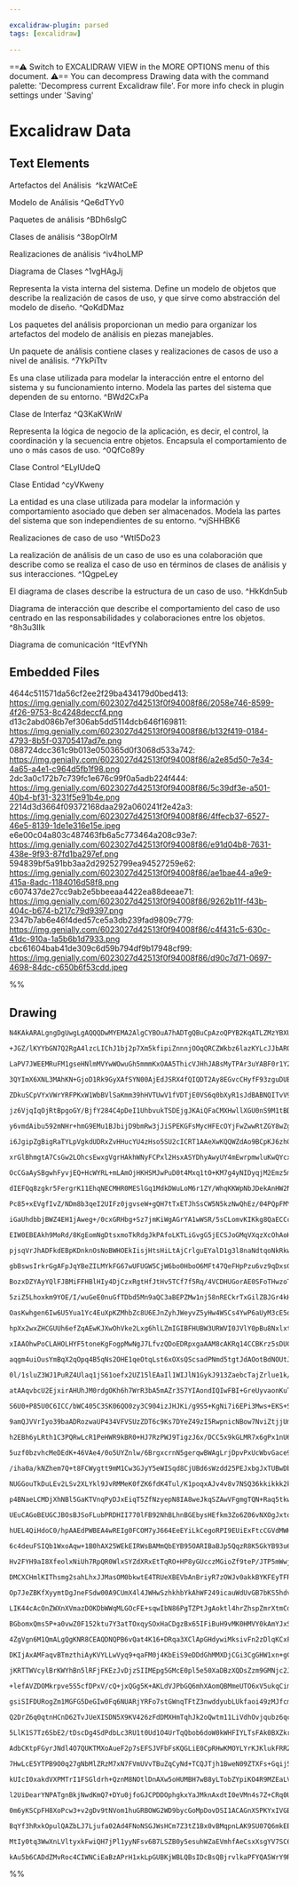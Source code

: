 ```yaml
---

excalidraw-plugin: parsed
tags: [excalidraw]

---
```

==⚠  Switch to EXCALIDRAW VIEW in the MORE OPTIONS menu of this document. ⚠== You can decompress Drawing data with the command palette: 'Decompress current Excalidraw file'. For more info check in plugin settings under 'Saving'


# Excalidraw Data
## Text Elements
Artefactos del Análisis ​ ^kzWAtCeE

Modelo de Análisis ^Qe6dTYv0

Paquetes de análisis​ ^BDh6sIgC

Clases de análisis ^38opOlrM

Realizaciones de análisis ^iv4hoLMP

Diagrama de Clases ^1vgHAgJj

Representa la vista interna del sistema. Define un modelo de objetos que describe la realización de casos de uso, y que sirve como abstracción del modelo de diseño. ^QoKdDMaz

Los paquetes del análisis proporcionan un medio para organizar los artefactos del modelo de análisis en piezas manejables.

Un paquete de análisis contiene clases y realizaciones de casos de uso a nivel de análisis. ^7YkPiTtv

Es una clase utilizada para modelar la interacción entre el entorno del sistema y su funcionamiento interno. Modela las partes del sistema que dependen de su entorno. ^BWd2CxPa

Clase de Interfaz ^Q3KaKWnW

Representa la lógica de negocio de la aplicación, es decir, el control, la coordinación y la secuencia entre objetos. Encapsula el comportamiento de uno o más casos de uso. ^0QfCo89y

Clase Control ^ELylUdeQ

Clase Entidad ^cyVKweny

La entidad es una clase utilizada para modelar la información y comportamiento asociado que deben ser almacenados.
Modela las partes del sistema que son independientes de su entorno. ^vjSHHBK6

Realizaciones de caso de uso ^Wtl5Do23

La realización de análisis de un caso de uso es una colaboración que describe como se realiza el caso de uso en términos de clases de análisis y sus interacciones. ^1QgpeLey

El diagrama de clases describe la estructura de un caso de uso. ^HkKdn5ub

Diagrama de interacción que describe el comportamiento del caso de uso centrado en las responsabilidades y colaboraciones entre los objetos. ^8h3u3IIk

Diagrama de comunicación ^ItEvfYNh

## Embedded Files
4644c511571da56cf2ee2f29ba434179d0bed413: https://img.genially.com/6023027d42513f0f94008f86/2058e746-8599-4f26-9753-8c4248deccf4.png
d13c2abd086b7ef306ab5dd5114dcb646f169811: https://img.genially.com/6023027d42513f0f94008f86/b132f419-0184-4793-8b5f-03705417ad7e.png
088724dcc361c9b013e050365d0f3068d533a742: https://img.genially.com/6023027d42513f0f94008f86/a2e85d50-7e34-4a65-a4e1-c964d5fb1f98.png
2dc3a0c172b7c739fc1e676c99f0a5adb224f444: https://img.genially.com/6023027d42513f0f94008f86/5c39df3e-a501-40b4-bf31-3231f5e91b4e.png
2214d3d3664f09372168daa292a060241f2e42a3: https://img.genially.com/6023027d42513f0f94008f86/4ffecb37-6527-46e5-8139-1de1e316e15e.jpeg
e6e00c04a803c487463fb6a5c773464a208c93e7: https://img.genially.com/6023027d42513f0f94008f86/e91d04b8-7631-438e-9f93-87fd1ba297ef.png
594839bf5a91bb3aa2d29252799ea94527259e62: https://img.genially.com/6023027d42513f0f94008f86/ae1bae44-a9e9-415a-8adc-1184016d58f8.png
c607437de27cc9ab2e5bbeeaa4422ea88deeae71: https://img.genially.com/6023027d42513f0f94008f86/9262b11f-f43b-404c-b674-b217c79d9397.png
2347b7ab6e46f4ded57ce5a3db239fad9809c779: https://img.genially.com/6023027d42513f0f94008f86/c4f431c5-630c-41dc-910a-1a5b6b1d7933.png
cbc61604bab41de309c6d59b794df9b17948cf99: https://img.genially.com/6023027d42513f0f94008f86/d90c7d71-0697-4698-84dc-c650b6f53cdd.jpeg

%%
## Drawing
```compressed-json
N4KAkARALgngDgUwgLgAQQQDwMYEMA2AlgCYBOuA7hADTgQBuCpAzoQPYB2KqATLZMzYBXUtiRoIACyhQ4zZAHoFAc0JRJQgEYA6bGwC2CgF7N6hbEcK4OCtptbErHALRY8RMpWdx8Q1TdIEfARcZgRmBShcZQUebQBmbQAGGjoghH0EDihmbgBtcDBQMBKIEm4IAGsjAHUAQSgAYQQAUVSSyFhECqgsKHbSzG5nAHYAFjHtAEYAVgBOOameKaS5

+JGZ/lKYYbGN7Q2RgA4lzcLIChJ1bj2p7Xm5kfipiZnnnjOOqQRCZWkbz6lazKYLcJJbARQUhsSoIRpsfBsUgVADEUwQ6PRA0gmlw2EqymhQg4xHhiOREih1mYcFwgWy2IgADNCPh8ABlWCgiSCDyM5hQmEIGpXSTcPjnCAC6GwzkwbnoXnlCEQIl/DjhXJoKYqti07BqHbapLgyWE4RwACSxC1qDyAF0VUzyJlrdwOEI2SrCCSsBVcCkVUSSRrm

LaPV7JWEEMRuFM1gseHNlmMVYwWOwuGh5mmmKxOAA5ThicVJHhJABsMyTPAr3uYABF0r1Y2gmQQwirNMISS1gplsuHPfgVUI4MRcC24yMeCMqzweGMFx8VUQOJV3cPV2x8THuO38J3Jb1MP0JHVSL129goGxmKhiEFUHUOABDoise+AaAJGeQKAAVPoKgvK88Vve9H3wZ83w/Qhv0ZJlOCgdlCCMcRUHiOtJUQ7IADFcH0VkjVQI4VRPKA6iIZQs

3QYImX6XNL3MAhKN+GjoD1Rk9GyXAfSYN00AjEdJSRX4fQIQDT2Ay8EGvcCHyfF93zguDUB/FVcCEW8ACVwlQ9CoSEBBVz4gAJH4/jPVA7g+QoAF8tmKUpygkABFBAK2If8AE16EDY94HQ6AgJVIY0FGeIjmmMYFlWR5nleFViOcMYphGA4ZmOU4VUuYhrm1R4VUkCz/jQFdJWBBVTS+aUhTJJFUXjEYpmwHhGVxfFzWJUkEQaylyA4Gk6SyBjsN

ZDkuSCpVYxVWrYRFPKxW1WbBVlSaKmm39hHVTUwV1fVDTjE0VS6q0bXyR1sJdBABNQITvV9ML0FweItu60Mh0jGqED3Y1mpmJJUorCUvnTfMaIXVNJTBzMiw4Es0COeJ4lWJIXiwr44KbYIpzbDtjMlbtur7DIRttB1R3HSdfusmc5xmV4TgBkz103L7SkRXdW1QA8jy+ciKgAWTYSC2AU6DlM/X9KEkqyIGF0XxaU2DcidJCULQ0s1bwgiiO4Uj

jz6VjqIqOjRtBpgoGY/BjfY284C4pDeI1UhbvukTSDEjgJKAiQFaCMXHwllXGU0nS9M1tBDIJr41wQczflK6ztFskoHMKJzIBc9AACEG0kCtmEtZRGkZLogoF0Lhg+OINiS3Ypiiw4TnKr5cvy3h4yKkqrNboEOBBdDqtKOa4V6il0DRR4Wrars8QJYMevJHoBqG+lzdKFk2TlBUpQRZUo1W4VRTjFaZQQHepv3mbJTVSQPr2kSDtgI7h8gU7rXJ

y6vmdAibu592mNHr+hmG9EMu1BJbijD9bmRw3jJiSPEKGFsMycHFEcOYjFwZwwRtZGY8wZgnCeG/MojZmw015jHUoRNez9jJhdSmE5ca01nFWCYRxax7BZhuSB7NICc1hNzShZFfboAAAq4AAI5GV6BBBAqBrCSzgupW+MtREQAkdIhAsjxaKJVion+6t9Ja2wkhfChF8DEQNvzI2VF2Jm0ZOmK27hbY9E4iqbiUQ+KuwAVAr4ol/A+ykhITRMjw

i6JgipZgBigRaTYLpVgkdUDRxZvHHucYU4zHso5SU2cICRT1AAeXwKQQWZdAo9BCpKJ6zhG5N0BJAZKSx6lZT7hcE+ZV9gjAWBg4GYwyxIOQaUYqicrLxAaRASqQ8z51XHqiHgTI5gIAmO1eeXUST1QntAVetJ14IXGpfDa19+RHwWh3HUh9z6HJ5McoM2174QNQCQvUeJDrGhIR/c6aAKZXT/m7PxzlgESFwBWMBxAH68OEt9GmUwKwmiQTMCsc

xrGlBhmgtA7CsGw2LOhcsEwxgVgrHAkhWNyFCPxl2HsxASYDhyAwyUY4mEwrpmwluKwQYcx9Dwu6AL+E7kEfuClhtgnoEaPgUI4Sg56KidLAC6ixUSrkQoyJUttbIWMWVFFkAcJQHMXrRGIjTyuIkA4xiziWJ2LcQ7DxTtvH/L4RAAJ4l8CywqAqsISrpWqoqnEhJGrkmkCMqkhOlkMmpzAOnEomcyjczKPQMYkg2AABlBZiPKd0SkVSvg1NrEkF

OcCGaAySBgwhFyvjEQ+HcWYRL+mLAmOjHKHSMJwPuD0t4Mxq1tO+KM7g4yNIDyqjM2Emz5mLOWWMVZnVF4jv6tSXZI19nb3WjcvkQ7j6LVPpcoU1zFS3NvvciFTz9qvJfu8k6RIzpfydNde1ULAWPiepMkYYLD2AJHjA7g3TZiEKRSQtFNFUojCxYWHFcZIpzABkzLVpDsbaIoUKr4NDqV0MHPSr4jLqbczSqwhmJxUqzm4WzO9fKuaCsPFQzo6j

dIEFQq8zgkr5FergrK11EhqNECMHR0MESlGq1MdkDWuLoM6r1ZY/WhqKKWpNbJDekAnHW2Nege2jseJ2t8Q6p13sXVUZCBxrjDHlW8dDr6iOBlA0UYgHHENScbJZLTjkzGsapj0GUKZOoygABSAArdNFcs2DF2KlDK9c0D0xTkuRuddJTtyWtZOYGNhnpLKhMqZj8apHxnZPBAiCpjPEnQvKlmXtlzuGgyJ0Bzl27tXVu+aTay0jyPjuve1Wvh30

Pc85+xEVgfIvZ/NDm8b3qeI2UIFz0jgvseW+gQH7tTxETJhSsCW5N5kzNwQhEz/04PQpFMYRxKxpWg6SnG8HyOUuJihul3zv6lAw8w7D9MYrzCyoRyF25SN41O8KuWDYrCEgIrgcW7rwgsfUT96ILoAdByB3xwxAn/XljVaJqxEnFOWZk44y2CmpNKfcZKTxzt+JDd1J7QJ2mRUQDB39/QkP5HQ+M+HRJZmg2Sis0l5O4bI1FAChm9AhBqfKCQMB

iGaUhdbbjBWZ4EH1jAweg+/0cxGRHbg+Sz7jmKiWgAGrYA1wWSR/5sCLomvKIKkg8QaECCc8+ZzYv1chFcyrzWD6tYPY8jrJ6uvHQqgO6Z1ThjEOC5KZKPAjgVkya0iZo8isohNDH/yiG1nTrmbOwa86yvRabXMIZkARmhuzIkfBsxC8duL7MLPUoZtxYrHsMYKNxjnotH1q716/lE/3e9SbvKIBIZpfQpvDKqZ3ZZQzAli5kUvZ5Q6gRJ2+YNcn

EIW0EBEAkh9MoRd/8KgEomNgDtsxmoTkRdgJkPAfoLKTLiGvgG5jECSJoGMqVXqzXcOhAoHQwC27f+ce02SM7c6Cnz6Igu0MK26KvAMuQBqCHAYu2ohKBKLwHKWco2kyOciuZCx2KuM+WcsaAA4oUkcPgA2DUI0D5uVkusbhUKbtgOboAellbnVmuk1ptHcn4A8mGGlqUC8gaKetZJ7l8KlmgCQjmhLpkiFqgM4IuJMB8OHmulHrHiaPluskvH1E

pjsqVrJhADFkdEBpKDnknOsNoBWHOEkIisjHtsHiLtAjCrlguEYalD1g3l8naNdtqoNkRkweAqwa9oTFSj3qhn3uhgPsyjhhMMcISktpZlyq4SzvytPhZgKHPgvkvo4APGvrdBAMQLlq1LgJoNfiHpoCMLJCjBWFkTMMQMQDvmMMQNgJoFXhWEyLCsilMFMPyE/vkOcG/hCB/h0F/vZj/vzBUhIP/gLhjhATcDwPEKLqBmgMmC8PGGlCSogbgLhC

gbBswsIrkrGgAFpJqYBeZILMYkFG67wUFUGW5CjW6bo0HboO6MFt47QeFHpPzu6vz9qDxsGQA1L1EB7lrDAtqSEtwR4ZZJ6TyyFx7UIJ6FZAnFYp6qGMgaFlTjLJAgkgnjHaFs417aAQZEoIrxBjHjC27l4woS6PCPBwLQafJXq/Kuit7O7t73FTZd7eEXYUn+FMpYZD67aNFoz4lrjcr0lT7oGxFRBQDz4VCJEr4pGxrFpHAzgVHYDYCYQtRzCa

BozxDZYAyYQlFJBMiFFHBlHIy4DjCzxRgtHfJtHv5TCf7f5Rq/4VCDHUGorAE0SFoTHwzoTzAlqpQEqy5+jApYHLFkpkYYExoVDeQa6WiuT6AmgbgHFNbHEiD2l25nF0E1YXzXF7o0l3G2j4kcFvLcEkJ8EPHZrDA4m2ZImx5hEVprDaAxSYSErHALD9JwLSGQnR6yHyGJ7LzJ5rwLqNobrZiILVnAyVi9IF516ok9plSzAYkcKLhwLljNRoyzQV

5ziZ5Lhoxkm9YOE/I/wuGeE0nuGfTDbd5Mn9aQC3aBEPZMw1nj58nRECkrTxGilZBJGr4kHr4SA8CVHxABjYDYZ5HYBPBzBMi/keRzjYALBMhJC4AzC4DECaCQxMj4rNEEDP5mkdEWldFWlc59E85lD84JkMCOlrYzgum4JLCwqwFlhhE+hy7AqmT+loGBkWZ5KWiNCkCuRJoADSygoJ2qFWZBEgcZFua65xy0KZDB6ZpQbWrux6nBHu+Z3ubxEA

OasKwhgen6Iw6U5Yua1Yc4EuXpKZMhbZc8U6EJnZyhJWeyvZ5yHw4WSCs4YwP6aUyM3cE5qAc42ge2ZYLwEGKw4GZe0Y3MSY1YgMGCG59hzJA2LekR+54KHeDqx5pMvhjhjCmG04QREGJJ3JERe5HMd5TFD5wpCRz54pb5qRC4LwxA8QVVMBkFawM4sKupuAuANYAYcKi4UwR+yyPAL0yFCoL+HQ5plpPR1paubkbAnFxADYgsuARgvmlSUkVc4U

hpXx2wxZHCGUUh6efZqAEwKJXwOhVke2Lxg6hlLZmIGIBFHUBW3URWVI0JVlY0pBu8NxlxtWO1+Jo8ElLWUlLu9xbuclzxZom5kVzh0VuVCBtFz0SaE2dJnegVa2HCc4RwSMf6RF2oCO4B2CkxqACwjwlYIR9YKxMRZ2tCSVl2E+w255bJQRBKRa0GPJMVeV72PMCGpQAsbGCAcAgQYQPEqA4qqAZgcRqAPovQpA3sCkUEn4vQ1O2gqATYLIGoqA

xIAAOhwPoCLAHOLHYF5toneKgFogpMwNgJ7LfvzQDoEDRpxgaAAM8cAKRq14CCBKrz5sDUCoAwAG1GSoCsCkCMCoB6Aa0KL2BUhymEB22S1q0a2KxByOBhAACPbA2gIO5Ouk3N4QI0AOAtQtUQIt2QTAEtkEPtcEMtuActCtfEyt9t0dWtQcOtet94htj4xtpt8iAtltemtt9tQcTt+tQcrt7tnthtvt/tgdYsWR0oeIXdktqANdiI4scdCAidyd

aqgm4uiOusYmBqX2qOpq4B5qNs2OHE1qeOtqLst6xOXsQScsadPNmd5tgtJdAOotBdNOUtJdGQZd8tskldxIs9mt89ddmgut8kTd4QJthAZt7dumtG09PdoQfd8iA9HtXt8iI98iY9wdk9YdEdRdc9gc8ii9y99O8SpmBVLOZkbOtmWF0a5cC1ah/64oKwpF6EcwNhyKhC3pj6uAZSRNAZH2QZeSIw3klQYihA/4UA9Ahu31TuDWtBH19BaZP1kA

0l/1sluZ3WJ1PuRZ4Ulaq1jS61oefx2UZ15lEAaIl1WIJlN1GykJ913ZaebcTajZrlue1k/SS5MKgMEW6wZe5Jp5zIu5lNbhcVcNCVjJ5NoNEA1N6VD2u2OJLlFDrMENlm+VAjFmOqa90BG9FiyOX2FQSa+ttIWiOiRdTG943NeoSIBonA1gVdUdMY7AqAuyAOSIyg1gtGpA/N+tdIoEN4iDUE+DatUqKqqkWQzThACAnG941OGoXmWRwQzA2gat

atAAqvbcU2EjxirAHUhJM0rdgOKh6h7WrR3bA5mAZr3S7YIAondIQIwFBI+GreUyvaonKuToUxU1ImEnIlBOU809CHANU5mHU3/ZkI4GLC06gG0x05xl04iPeL07JGBAM//THYxqM/eOM3AJM9M7PdYAgPM5oIs8sxwGsxs983Bts1Ers9kPsxg0c+Ep7Wc9bRc0qlc+LK7bcxwPc0+CM7xq8zYkakfXvSggfajspjaqpufdSewSTs6qxugJ8805

S6U0+P85U0C6ICC/bWC405C3SK06QO0zy3C904izJHJKi/g9S5+KgNi7i6EPi3Mws+EKS+SyqyU4Qxi7xrS1bFkAy4qigyy/puywg9c+PXcw87a3BIK7Egzv6msbHJQ25dQyNdhc5LGjnDUMQDwI0JgBIvNZmotb7uFEipMOMBBnTPApWPARAFYgcBFtKRMnCRhIsBiQsC8PgkkFtQdWzsdV7q8fwc2WYxYxde2WZUoVCQ42oVvIcVfMo1KKcsmW

9amQJVVrIyo39baADRozwaUP434VFVSUzZDT6c9Ks7DYeZ49zI5RwpnicNBow7NviZtjjUmEihwhfnw4xek6TchpE6e9EwETTQ9sDCMIgpgkk7yZ3vyeQ0K3LC0PeMSADocxKsrVbHphOCq+QGi0EHSObWrS/eQDg/bSNIEPa1BCNEiBwAQ+/QKJ/Sc4NEIDzMSDU97IRNR3nWLbR3Lf7ALUczh7IsM0+NLYx2A4keM0HMwCx9R+LUnSnYh8hxLW

h2EBh6yLRth1C3PQRwLcR1PeHWR9kBR0+HJ7RzPWJ9TigzJ6x/DCC5x9kGLMR7x6gPx1nU67smq/R6XagwpJJ93Wg7J45/J3G9qkYkkrCjk/qiRCjiK+jmaljmxFaipl4jK0B5ptfRUEh1Xah4y+p1hwDtpwA7p8/fnSR9PeR/IqZ8F+Z0XZZwDp7TZ0yGx/Z/s7eNxwXUna58V+bV8zJL88XQx1ZxJ8+VJ4F/azVwpxpCZozvB5yhqNZlZGmxGg

5uzf0bzvhcMeDEdK+46VAe4/0o5UYZnlw/6BrgxcrnN5gerqwBWAgLrjDpvPxUcWbvGace9ecoo+u47jfBmSwVmeo1wZo4O6dTo6IcYfo/W0dE3E21Fqu0ZbHhO7dXYyoY9U4x9WMa40nBBze/rGMfu+/CDQE7/Ceyk4vK+p3olbSlEzE9qOyVXo3FwtB0B3B3+4fI+RIGKckWVbGh5NlkkNgIDLgHtvENgLtuMBLkyNUdBQBU8Jvi1cWuBaqc+o

/iha0a/kNZhem7Q+t8FCWygtt9mM1Cw3GJyY5eWISqd8CjUBd6sWzdd25PEJxbgJxTUBwDbzGUo5u0u/I59+JV77979cwe1oD/JVo0pTUvMIkD5Q+0sFySRepbo7XJlP8SO1OyiNls8HltYwoXdajz2dteciHlj73BHhXssOMrMDiccPXmOI3ilZSe+cE23geUB1T73g3yyWlXT0EVXlKQzTlc37HGk6zarpvOF7iiQiJpvXkwh26nl0HJaGV+2H

NUGGouTkDuLEv2LSv2XLYkl9JvRMMeK0fZK6fdK4Tul/K1poqxAJv4v8v7NSQ36kkikkk2kqm5kjQzaQMZt0LtwFWBN509HgTwRuJFCt7PQAAGrbxJrrEKgUwbSP+CmDsgmQOcWds9xNyvdhKKZUStZC+4vVJKW7YPo8mzKdYgavBRSsO1LaiF9gXaD3DMHCzLBm2afLZK2UR458OyU7exqnjUKtsOEJfT9GXxpi1hnswNCKsTyCb0lye8VI8hE2

p4BNaeLCMDjXhNBl5GaKTVnqPyDJxEiqT5ZfNzyepN8IA8weJkqSZAwVFgmgTQN+Raq5tkwulBYCEEzy6UPgSyYGH1VQoa90Kw1Fbr0UzYVAkgrkJkPCAwQ7AyIuvSuNQLEL4JIexELSrDxbbONwB45NxgOwoFDtCycjWZKOwupWNCY4JZHmY24EwlPe33V6lkI+4258BC7b3qox3ah9yBB7InkezBqk8h+96c9pMm8hXsgOCNbUG8G8rlgyw//b

UEuCAGoBEUGCJBOsBJSoFLubPRDHII770lFB92NhBLhnBGEbysHEfkm3Zo6Z06vNXOgJxtqqA8A4sDUMoB3BNMg4AtXAD4GYhd1qAatBjAaFIDu0nwniaECOAfp6AkQSRV5BHU9rio1aYQbAEZDs4A5Ku0LYBg3TlotB4Y9wmTgLSCCO0DAWrKIA53a791zOYsfQK+HvAct+6ggULqqHX430uad9PmicLOE047oCAK4TU3Fh3CHheAJ4fazkRvCP

hUEL4QiHdoC0/hpAAEdPWBEA4wREIg0FCOM7yJ664EeEYiLkCegoRPI9EUiExFtcCGVdMWHiIJEB1w2nLEkQhAn7r1+MuqGfuJh3pxcj+CXFxKf1xxfB8camK/lfTJwUjDh99GkcxAuEMjrhmolkUQDZGGcPhnIwgO8Mo5+tvh/I1DmwH+HiQRRD9cUVkElETcoQMo2EXKNQAIi8AiolESqP0AYjdYXHHEdqNnq6iiRSDQ0dNwTZJI9h/CFNm42W

6c4deuFSIQb1WxoAqw+1B0hAX25WEkEIRWsBAMmQbEYB95OARIBaBJp5QqzR8K5GkYB93u66P3quxkaB8iBmZJSjmSB4E9JklAzIe8WGDNI1K3xXRulGbgmN4eLZTPrliaIcDJ2WyYoWj1KCtsXgXY7PGzi7R9D3Ku2R9sDDraHtO+x7JvlIKpQU9wm52QDi0OA6slYmrKSvksG2GT5dh9vZkMaLKhT8zE5o7enPwkCb94QxnBEIp3n7od8JgofA

Hv2FYH9aI8XfeolxNiUh7RpQR0WlxSYZdXRxEtTqRO+HP8yGUcczMGioZf9teP/JTP5mWwjEOxRwMvG+1dJxga8bDAwmMTLw0VOhzVUcVd2DISBsAMADXJxQoBZAwhT1edkckXajxcBn1RrAuKYIbiqB/iMgWehB7aMAsaASKFFDoHFlk+vbCoWPFHbXjs++Q0yoUK4H59HGz4urDXgEHJZce0BKvsDBMK19L0Eg8Gu0KIGt8Um7fZKtuRuwgdYJ

DMCXCHmlKIThsmg2sahLhxJJMasOM0bkwtE4TRUeXBEVbAnBriyR7zOWJv0akkBYKFEyTFRLRzWjaJtovqWfwdFn1L+rE6/pl1wkNS6WzUnibNz4nM5k2C3QSRzlW4O90A9ALzOyFMimQc4nFUFOEJbFiTlK4oJMJ5QBj9Jg8OJHLO5N0Zh5U+hfWLDFFDzdJFgmeZGFHzh6JZU2O4gsiQkjznVLGV1AobYyKEhT0Bz1GoS1LMkrtvJq4t6DZP3G

Op7JeZBKfXyymtDgJneFSdw00A9CUmX4l4JWHwSzhkhbYkAhWF249icauWdUvGB7bKS5hdvMfjiCWHJUVhOUnvmB3AyLAipb2AVAsP2EfMpRTU2ChyJy4B08uWkDTpxi06Gs8O4qeFrgCI4cBEIpAanPGMDoFisR49QQJKOIBiwwGt+e2mEFIDPN8AmsrILBTvCks3OvXITgxm87idvagge2ipLFIjQGMoIoLreBC5ESJASaUWV1OIASyUOUs9Dj

LIK44cAcOnZWXnXVmazDOKDbWWqMLGOcFE+sqwIbN86PgTZPtJgAoktl4hrZhspZmrXtmCdPOTswbj52HqcA86j4T2fnSVQ2czOU3U0Vk2shhFp+NU7CcLN6n0TqJA0sVnRLtiMTIAzE8aSlMdSTT2Jgc4Oc1LDkqdpZmHTToVwVlxyH6PoROYCPtqe1U5l4dOe1wQYGyjZ3tPOeMzNlFyrZ3sMuXbJ65VykWA3err5zdmNyuaJVL2a3N9k0cO5v

BGbomxQms5P+a0vwZ0F152ktu7Y3atTOxqySOxHaCDgzBx65IFiBuH9vMK0HMVY0kAmYJxS8zgpcAMNUoS90oJvcRKcMxMmtDKGEDVQ27C4uwVRnA90hoPZybAuT4iEVgNkBISwNRAgkkeYM4KZZQL7o8O4/AlIdjzfEEkgq36CZABMxmBNkpIE2ktey8IQT5BUE1YfTz2DIotCy0mDkhJZqlSdBIpTniVQME/xWQRg7AHCnGDrBHws4OUnMCyLH

4ZgVgn6M1QmALgQgKNR8CEAQDNQPB6vQat4K16+DRqa3XClApGHdywiMksivFn2zDlqKCxFqUrhZmCNY0HATQJAO0jKACwGgecd9yEoEVYZCjf3rQsXZ1DGFkALcWH0ckR9DxXSCZMRCxKMDIsAJc+AjxjyCLFCD4iGbCTqyFRJFVkN4NFM7go1/xzQwCVjIvot9QmaixYRoo76KLtFQRE4O9ImTqCZ5JUlCaYuKr6DXyhg8qv2LyJZE7uBKRCo+

DKIjAxAMFaqvBTmzthiAyKVYLLwVyq9+qaFM0j4KbEiS9eDDdGhMMXDjCGi3CgGHW1xn+gCKGS2AWNXQA1AoA+AGYA2DYBjFilBA0ycuwqUrirJtxf7puOYV/S9xAhauIQgxKIo0oBhFPheLWrZgJgKcA7MEQZi5YJFl43yTln8nx5ApQigZSItCntIdqKMBgY5UAoS9Vg6wCZIdXFAMDQqRKBmIsBnBIIiUEyiivpUBgvB0ZW5JwkoraEqK0pM8

jKRTTWVcylBrKWYhBn5lRFjFKEzJvDjzSIIMEpg5GMcE0pl5e50XaDBzXQDsZzm9GMNjc2JFsAA5vqmBqywDXixe6BokNbFz6mituxJ/YaRPIgBTyfEzo0nLfz9URruM8DINRWNjU+pqxTOCzCAobFCSIlGbDaRACmCuRlAiAJNAgEMk4U/M+vdhWISEJIIq2KNTKBFig4niJhIeRtkwO+lCqO4S4OIPGEWCZRmou2GvKOu7SpCFKGQgGYCRyHAy

+lefAVZDOMkrpve5S5cfDPxV/cQ+jxQGg5K+AKLdVJPbGQ6mhXAomQBMmeUTO6xV5ukqCimTRGpXjDYURKTYWAUxjMz4V1CdmRTU5kwTuZFqrZdauH62rWZgKgphbXDV7yY2Lte2tGuDUci1a4cvQOKm7Akdk5YDFupAwwYGAxYanENpR0doIMY1E3ZJAAEuNZPoRBhHOOb8sdmMAH2feH05h0A1pIv8LfyDmoAQ2cDH1jsxxF6j81ytG5uEhw0I

gsiSIFDURogZm1MGFG5DeGIw0Fq6NUARjYRFo7stGWnqTFtZ3nwddyubLUkfaoi49zMJfcmLpaPjU0TR5Q0oecfRS4E501E0l0YJqQ1W0UN7GmlhJq03SaxYsmlTvJvw1KaL54DVursyDrqb/NmmmjZhvGa6amNBmqNUZtQ2mbuNZXAznxvmlAL4NZamzBWv+UIqIApkSoJNQ4AzAtARbUSW2oPHhQJgeaUfNKW6QftmBifdygsGHWdLrKNuKsnj

Q2DrZ6q0qtnHCnD62TvJUeXISDN5X9KV426zFdDMXHmTqhJk2oQwtm11LiVdhOvjqubz6qcZCxY5bFTAnDYvx+GP9VJLrbPtu50kvbrTLeCzgxtxfXJEBrHHLKyamimeesoeyZVRBBilnshPg0+qIAfYB8L9ghxZbFUInYjVAyhHSghAN4EQCrN9BV1JNmo12vxvJFZdHmsO/7PDrY2xaSND9cIIZHR24dgtKWgtVZrQndyouW9BzQh13rObE1Y8

5LlK1S7Tz6SbE2/tDscDg4SdPdbLc3RU1t0Ud1O4UrTqQbob6doW0kWHFIYLTsFAk0BXZkrXNi/8f/LGjAsaJPsXtCC2mHsDihEooVCxMUJgsyU4LgIOcKYFABzirM2AhANbeQSwFlKcVh66hWuyxU7biB9xUgU8QvX9wV1S1UQnmgXVWJCUHSnrRyvT4CK7xQU/lQ9VEVhThVBGUZaWEmD5SIO8Wd1fGHWATLNKPSbVVExvXzLLtMg/9j4RNW6r

AdbCKtpFGyrJNdl4O7QUKTMXoAueF2p7sEFSJVFbFsKQGLiE0CpRHwKMOYLYrKJKlukFRRZJoDSgPtD8CwYJaaS8G/LwlFW/wRICOCSB4gQgeIJaEtDRkAVrY9haKsulzZHK7wVpZ+irKGlBtT0tbEIQeDkVJVC6mVR2OXVsK/d82jdSnr5Urb09gq5kBgO20wyfdVQypQHpak1K9tKM0PWjLEFHbK9kgs7VDUmTu6QmV2iZZhGeCsqxyn6uMOyu

7HwLcE5YTPB9O0q27gNbMlZRzM7xN7FVmUVvTBuZqCyNd+TCQJTjh1BweN09ZTXFs+Gqij5usmer3RE6haA65HG2XRsE480gWg0LIhp2alMtdmeGxTex3CSVc1aCLGESA1tmhqKcxOqzoIfy2kdc55Os2mIfzFpzJDRdELVyzEDGcFD4zJQ+EBUPMA1DHgWCpodw0KaCNka6EYYdlEmHV6/qSLqaKRy1SB5HOkeVztc3jyT6o0i/l5pnmC7Qc5hu

kUIcI0xakdVXPMTrI1FSGldrh+QznM8NOtlDnAXw5oHUMBH7wB8yLTobZYpiKO4R9MZEaLVq7itQZUrUt3K3rTNJ6AS0FABaD0AmQ3kQpY1oQ2R7Q8swFUksA+DjapVIhDYG5N4Wv6yoVeSKbwBSykq+FEgDPlytvEBSbGy2rsjwI917roDvvWA3iqqWB6kZu7bcYdsSlQSq9srM9tw2IILL8DFhLDJhBbgEoP1FBw3Y3HGEckmoyKait9o0nGql

l2UiDearYNPATgnBkjNwdKmQ7+DYu0jfoGJCPDDOphgkxYaJMknAxdtI0eVMn4s7Z+CRq0UCqYgpGed5/PnZkYF1zzb+FJukYHWpN7yitr/fie/0W5hptdu+6tRsSmaYBOKWBOoCQov0nSnoi4BgXdNEJzYWkj0sRbFlrDSKf9hxmbcjMBk5Dp4rUTdSj1W2kL1tlC3FUepeMIHdtyM+pY0MJ7iDvjmBu9QsXP016wm12ivLlmRj9JWVaNCSXgge

0m6yKSCpFH8XoPcw3+v2gDv9tNVom1huGRBOWG2WD9bycGoMpDovDSI1ACAGnXSPKYxIVGBO88KQGLO9AyzqGys2VPVQVSMJOsezd6v35uaE14kpNW5pGlMSxp3JzvNkfJxFmhAJZhs4Fs/BNnVdL/EtZrvLVgLIlEC6JfrtIPQFpFCS9CM0iWBvrLeaC7AwQHUmLT7dEgfBZANMiEBJA3kAE1Yqhme7yF2A1dptrgN2mCVh6EPeetQOsKnJLWzu

BqYf3hRxkOpulQAZbLJ7Ljufa02Ad4FNoNSGJWsHCm7Z3tZ1Bx0vBMqpnLAK9SU07Q6mkEBm69J5LRWaozO7YszWw5nhoM72CkOeveixf3r4qD7eeypS3T4oZi/lsAxAE4HUSmAGkMQJRQXncs0BMhKiTIJkBgjF4b67QPyjXn8vADfxJkcAOAJyGpjcAnI0AYqJkFNg9otgDASZhQBzigzrjk8cS2ZcfV6XwRpAdeBMYyCchulV484wMFTUiAbL

MtIy0tq3WwXnLVltyxkFwiQH7jPl1yyNFsv6B7LSZB0y5esuhWZaEVmhfAeCsxXsgYV7SC6eHjRW/L+gQpAdssshWUrMtXCHZq9V5XkrUAMK0VfpMmImJ+V8qzLVliJGN4mV2K3ZaiCXgLw0ICgMVG6m5VmrBVjIAiOIAdW2AXVkILGjpCdXnLLdBEPgGgGhYYh30qUCbRmvdDgLLwB6XSogBGAYx+gdS9DAIBGQ4wWFPq3VYyBpXVFFQReM5cJA

kAu5b6CADdZMvRoc4CIWNCiEaBzAPrH1xkLpGUBKjWBLQBsIDcBsQBjrvlkaPFYQA5WrY9RpmovkCBmBhAzALAp7GIB3WAUeqhALpF9CexkiaAaNNbOJY0wkzTEogA7FPMqgOOC5kSFpDjjcBo4x1+ujeGYDshvYcAf2AiNdYClwAkaCA4s3Ut2QQAdkIAA=
```
%%